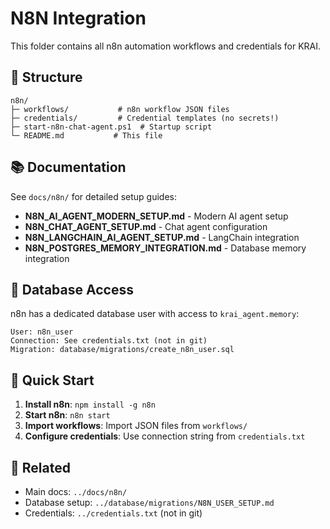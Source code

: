 # N8N Integration

This folder contains all n8n automation workflows and credentials for KRAI.

## 📁 Structure

```
n8n/
├─ workflows/           # n8n workflow JSON files
├─ credentials/         # Credential templates (no secrets!)
├─ start-n8n-chat-agent.ps1  # Startup script
└─ README.md           # This file
```

## 📚 Documentation

See `docs/n8n/` for detailed setup guides:

- **N8N_AI_AGENT_MODERN_SETUP.md** - Modern AI agent setup
- **N8N_CHAT_AGENT_SETUP.md** - Chat agent configuration
- **N8N_LANGCHAIN_AI_AGENT_SETUP.md** - LangChain integration
- **N8N_POSTGRES_MEMORY_INTEGRATION.md** - Database memory integration

## 🔐 Database Access

n8n has a dedicated database user with access to `krai_agent.memory`:

```
User: n8n_user
Connection: See credentials.txt (not in git)
Migration: database/migrations/create_n8n_user.sql
```

## 🚀 Quick Start

1. **Install n8n**: `npm install -g n8n`
2. **Start n8n**: `n8n start`
3. **Import workflows**: Import JSON files from `workflows/`
4. **Configure credentials**: Use connection string from `credentials.txt`

## 🔗 Related

- Main docs: `../docs/n8n/`
- Database setup: `../database/migrations/N8N_USER_SETUP.md`
- Credentials: `../credentials.txt` (not in git)
